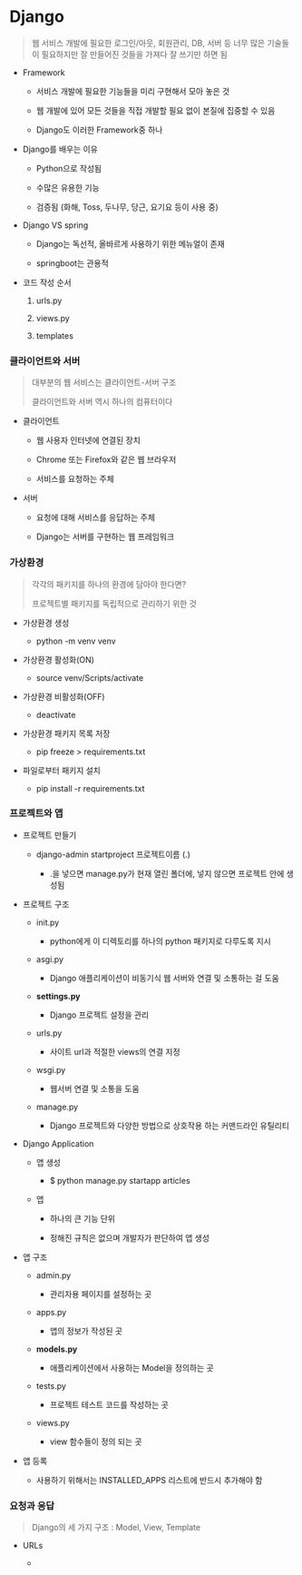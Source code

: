 # Django

> 웹 서비스 개발에 필요한 로그인/아웃, 회원관리, DB, 서버 등 너무 많은 기술들이 필요하지만 잘 만들어진 것들을 가져다 잘 쓰기만 하면 됨

- Framework
  
  - 서비스 개발에 필요한 기능들을 미리 구현해서 모아 놓은 것
  
  - 웹 개발에 있어 모든 것들을 직접 개발할 필요 없이 본질에 집중할 수 있음
  
  - Django도 이러한 Framework중 하나

- Django를 배우는 이유
  
  - Python으로 작성됨
  
  - 수많은 유용한 기능
  
  - 검증됨 (화해, Toss, 두나무, 당근, 요기요 등이 사용 중)

- Django VS spring
  
  - Django는 독선적, 올바르게 사용하기 위한 메뉴얼이 존재
  
  - springboot는 관용적

- 코드 작성 순서
  
  1. urls.py
  
  2. views.py
  
  3. templates

### 클라이언트와 서버

> 대부분의 웹 서비스는 클라이언트-서버 구조
> 
> 클라이언트와 서버 역시 하나의 컴퓨터이다

- 클라이언트
  
  - 웹 사용자 인터넷에 연결된 장치
  
  - Chrome 또는 Firefox와 같은 웹 브라우저
  
  - 서비스를 요청하는 주체

- 서버
  
  - 요청에 대해 서비스를 응답하는 주체
  
  - Django는 서버를 구현하는 웹 프레임워크

### 가상환경

> 각각의 패키지를 하나의 환경에 담아야 한다면?
> 
> 프로젝트별 패키지를 독립적으로 관리하기 위한 것

- 가상환경 생성
  
  - python -m venv venv

- 가상환경 활성화(ON)
  
  - source venv/Scripts/activate

- 가상환경 비활성화(OFF)
  
  - deactivate

- 가상환경 패키지 목록 저장
  
  - pip freeze > requirements.txt

- 파일로부터 패키지 설치
  
  - pip install -r requirements.txt

### 프로젝트와 앱

- 프로젝트 만들기
  
  - django-admin startproject 프로젝트이름 (.)
    
    - .을 넣으면 manage.py가 현재 열린 폴더에, 넣지 않으면 프로젝트 안에 생성됨

- 프로젝트 구조
  
  - init.py
    
    - python에게 이 디렉토리를 하나의 python 패키지로 다루도록 지시
  
  - asgi.py
    
    - Django 애플리케이션이 비동기식 웹 서버와 연결 및 소통하는 걸 도움
  
  - **settings.py**
    
    - Django 프로젝트 설정을 관리
  
  - urls.py
    
    - 사이트 url과 적절한 views의 연결 지정
  
  - wsgi.py
    
    - 웹서버 연결 및 소통을 도움
  
  - manage.py
    
    - Django 프로젝트와 다양한 방법으로 상호작용 하는 커맨드라인 유틸리티

- Django Application
  
  - 앱 생성
    
    - $ python manage.py startapp articles
  
  - 앱
    
    - 하나의 큰 기능 단위
    
    - 정해진 규칙은 없으며 개발자가 판단하여 앱 생성

- 앱 구조
  
  - admin.py
    
    - 관리자용 페이지를 설정하는 곳
  
  - apps.py
    
    - 앱의 정보가 작성된 곳
  
  - **models.py**
    
    - 애플리케이션에서 사용하는 Model을 정의하는 곳
  
  - tests.py
    
    - 프로젝트 테스트 코드를 작성하는 곳
  
  - views.py
    
    - view 함수들이 정의 되는 곳

- 앱 등록
  
  - 사용하기 위해서는 INSTALLED_APPS 리스트에 반드시 추가해야 함

### 요청과 응답

> Django의 세 가지 구조 : Model, View, Template

- URLs
  
  - 
